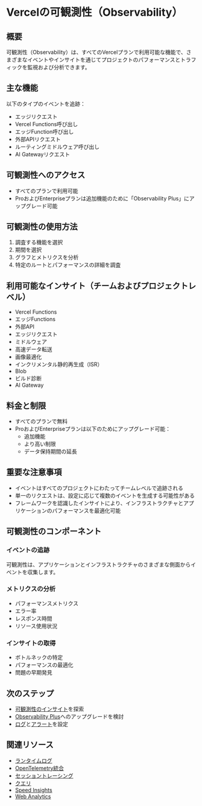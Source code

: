 # Vercelの可観測性（Observability）

## 概要

可観測性（Observability）は、すべてのVercelプランで利用可能な機能で、さまざまなイベントやインサイトを通じてプロジェクトのパフォーマンスとトラフィックを監視および分析できます。

## 主な機能

以下のタイプのイベントを追跡：

- エッジリクエスト
- Vercel Functions呼び出し
- エッジFunction呼び出し
- 外部APIリクエスト
- ルーティングミドルウェア呼び出し
- AI Gatewayリクエスト

## 可観測性へのアクセス

- すべてのプランで利用可能
- ProおよびEnterpriseプランは追加機能のために「Observability Plus」にアップグレード可能

## 可観測性の使用方法

1. 調査する機能を選択
2. 期間を選択
3. グラフとメトリクスを分析
4. 特定のルートとパフォーマンスの詳細を調査

## 利用可能なインサイト（チームおよびプロジェクトレベル）

- Vercel Functions
- エッジFunctions
- 外部API
- エッジリクエスト
- ミドルウェア
- 高速データ転送
- 画像最適化
- インクリメンタル静的再生成（ISR）
- Blob
- ビルド診断
- AI Gateway

## 料金と制限

- すべてのプランで無料
- ProおよびEnterpriseプランは以下のためにアップグレード可能：
  - 追加機能
  - より高い制限
  - データ保持期間の延長

## 重要な注意事項

- イベントはすべてのプロジェクトにわたってチームレベルで追跡される
- 単一のリクエストは、設定に応じて複数のイベントを生成する可能性がある
- フレームワークを認識したインサイトにより、インフラストラクチャとアプリケーションのパフォーマンスを最適化可能

## 可観測性のコンポーネント

### イベントの追跡

可観測性は、アプリケーションとインフラストラクチャのさまざまな側面からイベントを収集します。

### メトリクスの分析

- パフォーマンスメトリクス
- エラー率
- レスポンス時間
- リソース使用状況

### インサイトの取得

- ボトルネックの特定
- パフォーマンスの最適化
- 問題の早期発見

## 次のステップ

- [可観測性のインサイト](/docs/observability/insights)を探索
- [Observability Plus](/docs/observability/observability-plus)へのアップグレードを検討
- [ログ](/docs/logs)と[アラート](/docs/alerts)を設定

## 関連リソース

- [ランタイムログ](/docs/logs/runtime)
- [OpenTelemetry統合](/docs/otel)
- [セッショントレーシング](/docs/session-tracing)
- [クエリ](/docs/query)
- [Speed Insights](/docs/speed-insights)
- [Web Analytics](/docs/analytics)
